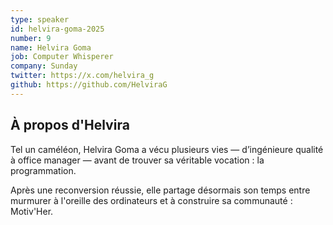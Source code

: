 ```yaml
---
type: speaker
id: helvira-goma-2025
number: 9
name: Helvira Goma
job: Computer Whisperer
company: Sunday
twitter: https://x.com/helvira_g
github: https://github.com/HelviraG 
---
```


## À propos d'Helvira

Tel un caméléon, Helvira Goma a vécu plusieurs vies — d’ingénieure qualité à office manager — avant de trouver sa véritable vocation : la programmation. 

Après une reconversion réussie, elle partage désormais son temps entre murmurer à l'oreille des ordinateurs et à construire sa communauté : Motiv'Her.
